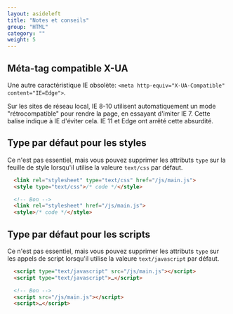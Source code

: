 ```yaml
---
layout: asideleft
title: "Notes et conseils"
group: "HTML"
category: ""
weight: 5
---
```


## Méta-tag compatible X-UA

Une autre caractéristique IE obsolète: `<meta http-equiv="X-UA-Compatible" content="IE=Edge">`.

Sur les sites de réseau local, IE 8-10 utilisent automatiquement un mode "rétrocompatible" pour rendre la page, en essayant d'imiter IE 7. Cette balise indique à IE d'éviter cela. IE 11 et Edge ont arrêté cette absurdité.

## Type par défaut pour les styles

Ce n'est pas essentiel, mais vous pouvez supprimer les attributs `type` sur la feuille de style lorsqu'il utilise la valeure `text/css` par défaut.

```html
  <link rel="stylesheet" type="text/css" href="/js/main.js">
  <style type="text/css">/* code */</style>

  <!-- Bon -->
  <link rel="stylesheet" href="/js/main.js">
  <style>/* code */</style>
```

## Type par défaut pour les scripts

Ce n'est pas essentiel, mais vous pouvez supprimer les attributs `type` sur les appels de script lorsqu'il utilise la valeure `text/javascript` par défaut.

```html
  <script type="text/javascript" src="/js/main.js"></script>
  <script type="text/javascript">…</script>

  <!-- Bon -->
  <script src="/js/main.js"></script>
  <script>…</script>
```

